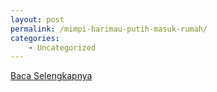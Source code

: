 ```yaml
---
layout: post
permalink: /mimpi-harimau-putih-masuk-rumah/
categories:
    - Uncategorized
---
```


[Baca Selengkapnya](/06)